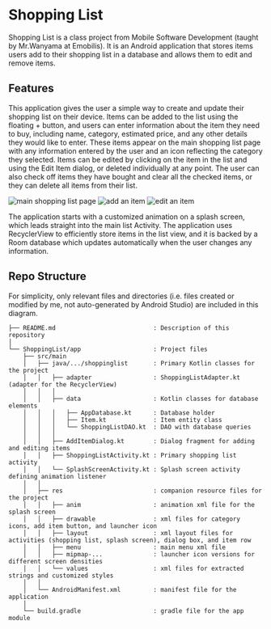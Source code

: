 # Shopping List
Shopping List is a class project from Mobile Software Development (taught by Mr.Wanyama at Emobilis). It is an Android application that stores items users add to their shopping list in a database and allows them to edit and remove items.

## Features
This application gives the user a simple way to create and update their shopping list on their device. Items can be added to the list using the floating + button, and users can enter information about the item they need to buy, including name, category, estimated price, and any other details they would like to enter. These items appear on the main shopping list page with any information entered by the user and an icon reflecting the category they selected. Items can be edited by clicking on the item in the list and using the Edit Item dialog, or deleted individually at any point. The user can also check off items they have bought and clear all the checked items, or they can delete all items from their list.

![main shopping list page](main_shopping_list.png)
![add an item](add_item.png)
![edit an item](edit_item.png)

The application starts with a customized animation on a splash screen, which leads straight into the main list Activity. The application uses RecyclerView to efficiently store items in the list view, and it is backed by a Room database which updates automatically when the user changes any information.

## Repo Structure
For simplicity, only relevant files and directories (i.e. files created or modified by me, not auto-generated by Android Studio) are included in this diagram.

```
├── README.md                           : Description of this repository
│
└── ShoppingList/app                    : Project files
    ├── src/main                    
    │   ├── java/.../shoppinglist       : Primary Kotlin classes for the project
    │   │   ├── adapter                 : ShoppingListAdapter.kt (adapter for the RecyclerView)
    │   │   │
    │   │   ├── data                    : Kotlin classes for database elements
    │   │   │   ├── AppDatabase.kt      : Database holder
    │   │   │   ├── Item.kt             : Item entity class
    │   │   │   └── ShoppingListDAO.kt  : DAO with database queries
    │   │   │
    │   │   ├── AddItemDialog.kt        : Dialog fragment for adding and editing items
    │   │   ├── ShoppingListActivity.kt : Primary shopping list activity
    │   │   └── SplashScreenActivity.kt : Splash screen activity defining animation listener
    │   │
    │   ├── res                         : companion resource files for the project
    │   │   ├── anim                    : animation xml file for the splash screen
    │   │   ├── drawable                : xml files for category icons, add item button, and launcher icon
    │   │   ├── layout                  : xml layout files for activities (shopping list, splash screen), dialog box, and item row
    │   │   ├── menu                    : main menu xml file
    │   │   ├── mipmap-...              : launcher icon versions for different screen densities
    │   │   └── values                  : xml files for extracted strings and customized styles
    │   │
    │   └── AndroidManifest.xml         : manifest file for the application
    │
    └── build.gradle                    : gradle file for the app module








